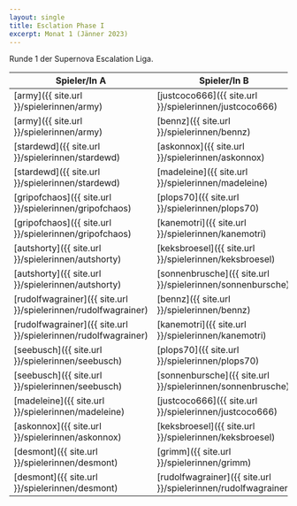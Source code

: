 ```yaml
---
layout: single
title: Esclation Phase I
excerpt: Monat 1 (Jänner 2023)
---
```


Runde 1 der Supernova Escalation Liga.

| Spieler/In A | Spieler/In B |
|-------------|------------|
| [army]({{ site.url }}/spielerinnen/army) | [justcoco666]({{ site.url }}/spielerinnen/justcoco666) |
| [army]({{ site.url }}/spielerinnen/army) | [bennz]({{ site.url }}/spielerinnen/bennz) |
| [stardewd]({{ site.url }}/spielerinnen/stardewd) | [askonnox]({{ site.url }}/spielerinnen/askonnox) |
| [stardewd]({{ site.url }}/spielerinnen/stardewd) | [madeleine]({{ site.url }}/spielerinnen/madeleine) |
| [gripofchaos]({{ site.url }}/spielerinnen/gripofchaos) | [plops70]({{ site.url }}/spielerinnen/plops70) |
| [gripofchaos]({{ site.url }}/spielerinnen/gripofchaos) | [kanemotri]({{ site.url }}/spielerinnen/kanemotri) |
| [autshorty]({{ site.url }}/spielerinnen/autshorty) | [keksbroesel]({{ site.url }}/spielerinnen/keksbroesel) |
| [autshorty]({{ site.url }}/spielerinnen/autshorty) | [sonnenbrusche]({{ site.url }}/spielerinnen/sonnenbursche) |
| [rudolfwagrainer]({{ site.url }}/spielerinnen/rudolfwagrainer) | [bennz]({{ site.url }}/spielerinnen/bennz) |
| [rudolfwagrainer]({{ site.url }}/spielerinnen/rudolfwagrainer) | [kanemotri]({{ site.url }}/spielerinnen/kanemotri) |
| [seebusch]({{ site.url }}/spielerinnen/seebusch) | [plops70]({{ site.url }}/spielerinnen/plops70) |
| [seebusch]({{ site.url }}/spielerinnen/seebusch) | [sonnenbursche]({{ site.url }}/spielerinnen/sonnenbrusche) |
| [madeleine]({{ site.url }}/spielerinnen/madeleine) | [justcoco666]({{ site.url }}/spielerinnen/justcoco666) |
| [askonnox]({{ site.url }}/spielerinnen/askonnox) | [keksbroesel]({{ site.url }}/spielerinnen/keksbroesel) |
| [desmont]({{ site.url }}/spielerinnen/desmont) | [grimm]({{ site.url }}/spielerinnen/grimm) |
| [desmont]({{ site.url }}/spielerinnen/desmont) | [rudolfwagrainer]({{ site.url }}/spielerinnen/rudolfwagrainer) |
